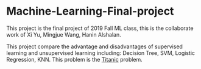 # Machine-Learning-Final-project
This project is the final project of 2019 Fall ML class, this is the collaborate work of Xi Yu, Mingjue Wang, Hanin Alshalan.

This project compare the advantage and disadvantages of supervised learning and unsupervised learning including: Decision Tree, SVM, Logistic Regression, KNN.
This problem is the [Titanic](https://www.kaggle.com/competitions/titanic) problem. 
